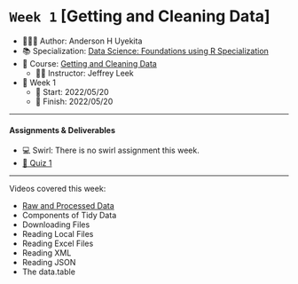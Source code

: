 # `Week 1` [Getting and Cleaning Data]

* &#x1f468;&#x1F3FB;&#x200d;&#x1f4bb; Author: Anderson H Uyekita
* &#x1f4da; Specialization: [Data Science: Foundations using R Specialization](https://www.coursera.org/specializations/data-science-foundations-r)
* &#x1f4d6; Course: [Getting and Cleaning Data](https://www.coursera.org/learn/data-cleaning)
    * &#x1F9D1;&#x200d;&#x1F3EB; Instructor: Jeffrey Leek
* &#x1F4C6; Week 1
    * &#x1F6A6; Start: 2022/05/20
    * &#x1F3C1; Finish: 2022/05/20

***

#### Assignments & Deliverables

* &#x1F4BB; Swirl: There is no swirl assignment this week.
* [&#x1F4DD; Quiz 1](./getting-and-cleaning-data_quiz-1.md)

***

Videos covered this week:

* [Raw and Processed Data](./slides/01_02_rawAndProcessedData.pdf)
* Components of Tidy Data
* Downloading Files
* Reading Local Files
* Reading Excel Files
* Reading XML
* Reading JSON
* The data.table
